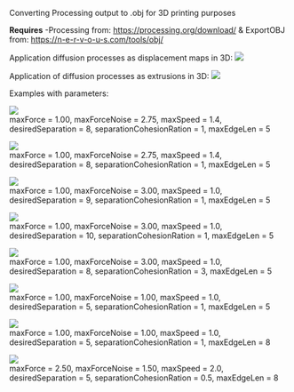 Converting Processing output to .obj for 3D printing purposes

<b>Requires</b>
-Processing from: https://processing.org/download/ & ExportOBJ from: https://n-e-r-v-o-u-s.com/tools/obj/  


Application diffusion processes as displacement maps in 3D:
![](examples/cup.png)

Application of diffusion processes as extrusions in 3D:
![](examples/blender.PNG)


Examples with parameters:

![](examples/1.png)<br>
maxForce = 1.00, maxForceNoise = 2.75, maxSpeed = 1.4, desiredSeparation = 8, separationCohesionRation = 1, maxEdgeLen = 5

![](examples/2.png)<br>
maxForce = 1.00, maxForceNoise = 2.75, maxSpeed = 1.4, desiredSeparation = 8, separationCohesionRation = 1, maxEdgeLen = 5

![](examples/3.png)<br>
maxForce = 1.00, maxForceNoise = 3.00, maxSpeed = 1.0, desiredSeparation = 9, separationCohesionRation = 1, maxEdgeLen = 5

![](examples/4.png)<br>
maxForce = 1.00, maxForceNoise = 3.00, maxSpeed = 1.0, desiredSeparation = 10, separationCohesionRation = 1, maxEdgeLen = 5

![](examples/5.png)<br>
maxForce = 1.00, maxForceNoise = 3.00, maxSpeed = 1.0, desiredSeparation = 8, separationCohesionRation = 3, maxEdgeLen = 5

![](examples/6.png)<br>
maxForce = 1.00, maxForceNoise = 1.00, maxSpeed = 1.0, desiredSeparation = 5, separationCohesionRation = 1, maxEdgeLen = 5

![](examples/7.png)<br>
maxForce = 1.00, maxForceNoise = 1.00, maxSpeed = 1.0, desiredSeparation = 5, separationCohesionRation = 1, maxEdgeLen = 8

![](examples/8.png)<br>
maxForce = 2.50, maxForceNoise = 1.50, maxSpeed = 2.0, desiredSeparation = 5, separationCohesionRation = 0.5, maxEdgeLen = 8
